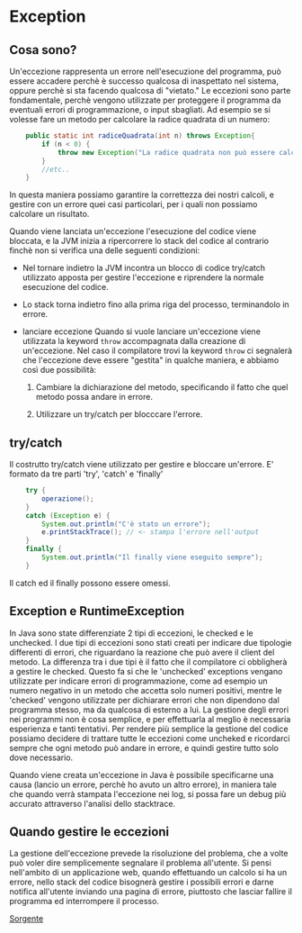 Exception
=========

Cosa sono?
----------
Un'eccezione rappresenta un errore nell'esecuzione del programma, può essere accadere
perchè è successo qualcosa di inaspettato nel sistema, oppure perchè si sta facendo qualcosa di "vietato."
Le eccezioni sono parte fondamentale, perchè vengono utilizzate per proteggere il programma da eventuali errori di programmazione, o input sbagliati.
Ad esempio se si volesse fare un metodo per calcolare la radice quadrata di un numero:

```java
	public static int radiceQuadrata(int n) throws Exception{
		if (n < 0) {
			throw new Exception("La radice quadrata non può essere calcolata per i numeri negativi: " + n);
		}
		//etc..
	}
```

In questa maniera possiamo garantire la correttezza dei nostri calcoli, e gestire con un errore quei casi particolari, per i quali non possiamo calcolare un risultato.

Quando viene lanciata un'eccezione l'esecuzione del codice viene bloccata, e la JVM inizia a ripercorrere lo stack del codice al contrario finchè non si verifica una delle seguenti condizioni:

- Nel tornare indietro la JVM incontra un blocco di codice try/catch utilizzato apposta per gestire l'eccezione e riprendere la normale esecuzione del codice.

- Lo stack torna indietro fino alla prima riga del processo, terminandolo in errore.

- lanciare eccezione
	Quando si vuole lanciare un'eccezione viene utilizzata la keyword `throw` accompagnata dalla creazione di un'eccezione.
	Nel caso il compilatore trovi la keyword `throw` ci segnalerà che l'eccezione deve essere "gestita" in qualche maniera, e abbiamo così due possibilità:

	1. Cambiare la dichiarazione del metodo, specificando il fatto che quel metodo possa andare in errore.

	2. Utilizzare un try/catch per blocccare l'errore.

try/catch
---------
Il costrutto try/catch viene utilizzato per gestire e bloccare un'errore.
E' formato da tre parti 'try', 'catch' e 'finally'

```java
	try {
		operazione();
	}
	catch (Exception e) {
		System.out.println("C'è stato un errore");
		e.printStackTrace(); // <- stampa l'errore nell'output
	}
	finally {
		System.out.println("Il finally viene eseguito sempre");
	}
```
Il catch ed il finally possono essere omessi.

Exception e RuntimeException
----------------------------
In Java sono state differenziate 2 tipi di eccezioni, le checked e le unchecked.
I due tipi di eccezioni sono stati creati per indicare due tipologie differenti di errori, che riguardano la reazione che può avere il client del metodo.
La differenza tra i due tipi è il fatto che il compilatore ci obbligherà a gestire le checked.
Questo fa si che le 'unchecked' exceptions vengano utilizzate per indicare errori di programmazione, come ad esempio un numero negativo in un metodo che accetta solo numeri positivi, mentre le 'checked' vengono utilizzate per dichiarare errori che non dipendono dal programma stesso, ma da qualcosa di esterno a lui.
La gestione degli errori nei programmi non è cosa semplice, e per effettuarla al meglio è necessaria esperienza e tanti tentativi.
Per rendere più semplice la gestione del codice possiamo decidere di trattare tutte le eccezioni come uncheked e ricordarci sempre che ogni metodo può andare in errore, e quindi gestire tutto solo dove necessario.

Quando viene creata un'eccezione in Java è possibile specificarne una causa (lancio un errore, perchè ho avuto un altro errore), in maniera tale che quando verrà stampata l'eccezione nei log, si possa fare un debug più accurato attraverso l'analisi dello stacktrace.

Quando gestire le eccezioni
---------------------------
La gestione dell'eccezione prevede la risoluzione del problema, che a volte può voler dire semplicemente segnalare il problema all'utente. Si pensi nell'ambito di un applicazione web, quando effettuando un calcolo si ha un errore, nello stack del codice bisognerà gestire i possibili errori e darne notifica all'utente inviando una pagina di errore, piuttosto che lasciar fallire il programma ed interrompere il processo.

[Sorgente](CorsoJava/src/it.agecontrol.corso.java.lezione3.Eccezioni.java)